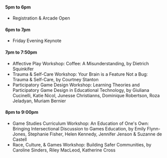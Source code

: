 <h4> 5pm to 6pm</h4>
<ul><li>
Registration & Arcade Open
</li></ul>

<h4> 6pm to 7pm</h4>
<ul><li>
Friday Evening Keynote
</li></ul>

<h4> 7pm to 7:50pm</h4>
  <ul>
    <li>
      Affective Play Workshop: Coffee: A Misunderstanding, by Dietrich Squinkifer
    </li>
    <li>
      Trauma & Self-Care Workshop: Your Brain is a Feature Not a Bug: Trauma & Self-Care, by Courtney Stanton
    </li>
    <li>
      Participatory Game Design Workshop: Learning Theories and Participatory Game Design in Educational Technology, by Giuliana Cucinelli, Katie Nicol, Junesse Christianns, Dominique Robertson, Roza Jeladyan, Muriam Bernier
    </li>
  </ul>

<h4> 8pm to 9:00pm</h4>
  <ul>
    <li>Game Studies Curriculum Workshop: An Education of One's Own: Bringing Intersectional Discussion to Games Education, by Emily Flynn-Jones, Stephanie Fisher, Helen Kennedy, Jennifer Jenson & Suzanne de Castell
    </li>
    <li> Race, Culture, & Games Workshop: Building Safer Communities, by Caroline Sinders, Riley MacLeod, Katherine Cross</li>
  </ul>
